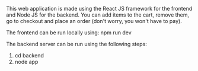 This web application is made using the React JS framework for the frontend and Node JS for the backend. 
You can add items to the cart, remove them, go to checkout and place an order (don't worry, you won't have to pay).

The frontend can be run locally using: npm run dev

The backend server can be run using the following steps:
1. cd backend
2. node app
